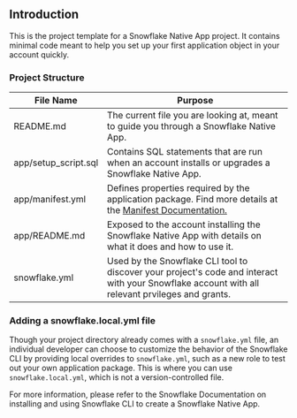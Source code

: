 ## Introduction

This is the project template for a Snowflake Native App project. It contains minimal code meant to help you set up your first application object in your account quickly.

### Project Structure
| File Name | Purpose |
| --------- | ------- |
| README.md | The current file you are looking at, meant to guide you through a Snowflake Native App. |
| app/setup_script.sql | Contains SQL statements that are run when an account installs or upgrades a Snowflake Native App. |
| app/manifest.yml | Defines properties required by the application package. Find more details at the [Manifest Documentation.](https://docs.snowflake.com/en/developer-guide/native-apps/creating-manifest)
| app/README.md | Exposed to the account installing the Snowflake Native App with details on what it does and how to use it. |
| snowflake.yml | Used by the Snowflake CLI tool to discover your project's code and interact with your Snowflake account with all relevant prvileges and grants. |

### Adding a snowflake.local.yml file
Though your project directory already comes with a `snowflake.yml` file, an individual developer can choose to customize the behavior of the Snowflake CLI by providing local overrides to `snowflake.yml`, such as a new role to test out your own application package. This is where you can use `snowflake.local.yml`, which is not a version-controlled file.

For more information, please refer to the Snowflake Documentation on installing and using Snowflake CLI to create a Snowflake Native App. 